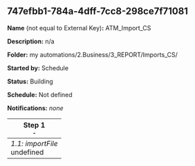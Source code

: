 ## 747efbb1-784a-4dff-7cc8-298ce7f71081

**Name** (not equal to External Key)**:** ATM_Import_CS

**Description:** n/a

**Folder:** my automations/2.Business/3_REPORT/Imports_CS/

**Started by:** Schedule

**Status:** Building

**Schedule:** Not defined

**Notifications:** _none_


| Step 1<br>_<small>-</small>_ |
| --- |
| _1.1: importFile_<br>undefined |
